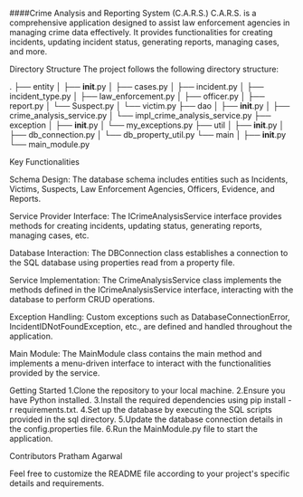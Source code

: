 ####Crime Analysis and Reporting System (C.A.R.S.)
C.A.R.S. is a comprehensive application designed to assist law enforcement agencies in managing crime data effectively. It provides functionalities for creating incidents, updating incident status, generating reports, managing cases, and more.

Directory Structure
The project follows the following directory structure:

.
├── entity
│   ├── __init__.py
│   ├── cases.py
│   ├── incident.py
│   ├── incident_type.py
│   ├── law_enforcement.py
│   ├── officer.py
│   ├── report.py
│   └── Suspect.py
│   └── victim.py
├── dao
│   ├── __init__.py
│   ├── crime_analysis_service.py
│   └── impl_crime_analysis_service.py
├── exception
│   ├── __init__.py
│   └── my_exceptions.py
├── util
│   ├── __init__.py
│   ├── db_connection.py
│   └── db_property_util.py
└── main
│   ├── __init__.py
    └── main_module.py


    
Key Functionalities

Schema Design: The database schema includes entities such as Incidents, Victims, Suspects, Law Enforcement Agencies, Officers, Evidence, and Reports.

Service Provider Interface: The ICrimeAnalysisService interface provides methods for creating incidents, updating status, generating reports, managing cases, etc.

Database Interaction: The DBConnection class establishes a connection to the SQL database using properties read from a property file.

Service Implementation: The CrimeAnalysisService class implements the methods defined in the ICrimeAnalysisService interface, interacting with the database to perform CRUD operations.

Exception Handling: Custom exceptions such as DatabaseConnectionError, IncidentIDNotFoundException, etc., are defined and handled throughout the application.

Main Module: The MainModule class contains the main method and implements a menu-driven interface to interact with the functionalities provided by the service.



Getting Started
1.Clone the repository to your local machine.
2.Ensure you have Python installed.
3.Install the required dependencies using pip install -r requirements.txt.
4.Set up the database by executing the SQL scripts provided in the sql directory.
5.Update the database connection details in the config.properties file.
6.Run the MainModule.py file to start the application.

Contributors
Pratham Agarwal

Feel free to customize the README file according to your project's specific details and requirements.
